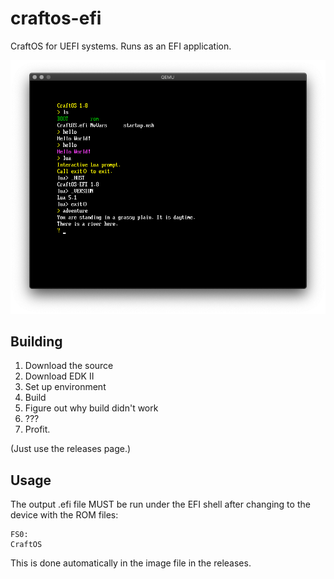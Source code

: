 # craftos-efi
CraftOS for UEFI systems. Runs as an EFI application.

![image](image.png)

## Building
1. Download the source
2. Download EDK II
3. Set up environment
4. Build
5. Figure out why build didn't work
6. ???
7. Profit.

(Just use the releases page.)

## Usage
The output .efi file MUST be run under the EFI shell after changing to the device with the ROM files:
```
FS0:
CraftOS
```
This is done automatically in the image file in the releases.